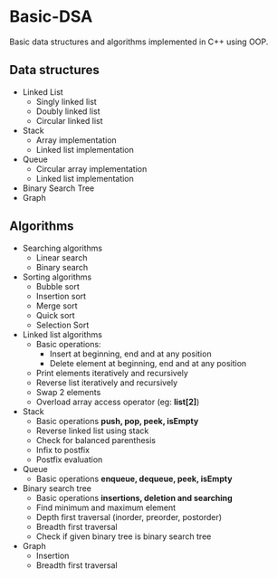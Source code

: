 # Basic-DSA
Basic data structures and algorithms implemented in C++ using OOP.

## Data structures
* Linked List
  * Singly linked list
  * Doubly linked list
  * Circular linked list
* Stack
  * Array implementation
  * Linked list implementation
* Queue
  * Circular array implementation
  * Linked list implementation
* Binary Search Tree
* Graph

## Algorithms
* Searching algorithms
  * Linear search
  * Binary search
* Sorting algorithms
  * Bubble sort
  * Insertion sort
  * Merge sort
  * Quick sort
  * Selection Sort
* Linked list algorithms
  * Basic operations:
     * Insert at beginning, end and at any position
     * Delete element at beginning, end and at any position
  * Print elements iteratively and recursively
  * Reverse list iteratively and recursively
  * Swap 2 elements
  * Overload array access operator (eg: **list[2]**)
* Stack
  * Basic operations **push, pop, peek, isEmpty**
  * Reverse linked list using stack
  * Check for balanced parenthesis
  * Infix to postfix
  * Postfix evaluation
* Queue
  * Basic operations **enqueue, dequeue, peek, isEmpty**
* Binary search tree
  * Basic operations **insertions, deletion and searching**
  * Find minimum and maximum element
  * Depth first traversal (inorder, preorder, postorder)
  * Breadth first traversal
  * Check if given binary tree is binary search tree
* Graph
  * Insertion
  * Breadth first traversal

